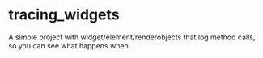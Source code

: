 # tracing_widgets
A simple project with widget/element/renderobjects that log method calls, so you can see what happens when.

